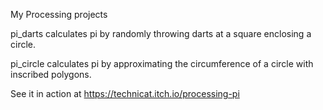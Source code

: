 My Processing projects

pi_darts calculates pi by randomly throwing darts at a square enclosing a circle.

pi_circle calculates pi by approximating the circumference of a circle with inscribed polygons.

See it in action at https://technicat.itch.io/processing-pi
